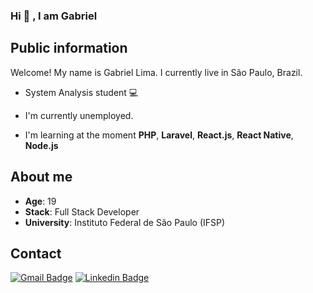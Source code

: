 ### Hi 👋 , I am Gabriel

## Public information

Welcome! My name is Gabriel Lima. I currently live in São Paulo, Brazil. 

- System Analysis student 💻 

- I'm currently unemployed.

- I'm learning at the moment  **PHP**, **Laravel**, **React.js**, **React Native**, **Node.js**

## About me

* **Age**: 19
* **Stack**: Full Stack Developer
* **University**: Instituto Federal de São Paulo (IFSP)


## Contact

[![Gmail Badge](https://img.shields.io/badge/-Gmail-c14438?style=flat-square&logo=Gmail&logoColor=white&link=mailto:gabriells801@gmail.com)](mailto:gabriells801@gmail.com) [![Linkedin Badge](https://img.shields.io/badge/-LinkedIn-blue?style=flat-square&logo=Linkedin&logoColor=white&link=link_do_seu_perfil_no_linkedin)](https://www.linkedin.com/in/gabriel-lsoares/)
